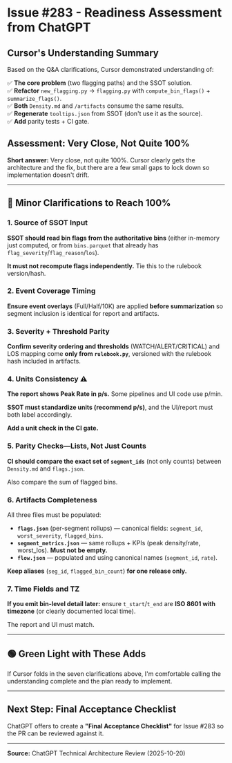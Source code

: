 # Issue #283 - Readiness Assessment from ChatGPT

## Cursor's Understanding Summary

Based on the Q&A clarifications, Cursor demonstrated understanding of:

✅ **The core problem** (two flagging paths) and the SSOT solution.  
✅ **Refactor** `new_flagging.py` → `flagging.py` with `compute_bin_flags()` + `summarize_flags()`.  
✅ **Both** `Density.md` and `/artifacts` consume the same results.  
✅ **Regenerate** `tooltips.json` from SSOT (don't use it as the source).  
✅ **Add** parity tests + CI gate.

## Assessment: Very Close, Not Quite 100%

**Short answer:** Very close, not quite 100%. Cursor clearly gets the architecture and the fix, but there are a few small gaps to lock down so implementation doesn't drift.

---

## 🔎 Minor Clarifications to Reach 100%

### 1. Source of SSOT Input

**SSOT should read bin flags from the authoritative bins** (either in-memory just computed, or from `bins.parquet` that already has `flag_severity`/`flag_reason`/`los`). 

**It must not recompute flags independently.** Tie this to the rulebook version/hash.

### 2. Event Coverage Timing

**Ensure event overlays** (Full/Half/10K) are applied **before summarization** so segment inclusion is identical for report and artifacts.

### 3. Severity + Threshold Parity

**Confirm severity ordering and thresholds** (WATCH/ALERT/CRITICAL) and LOS mapping come **only from `rulebook.py`**, versioned with the rulebook hash included in artifacts.

### 4. Units Consistency ⚠️

**The report shows Peak Rate in p/s.** Some pipelines and UI code use p/min. 

**SSOT must standardize units (recommend p/s)**, and the UI/report must both label accordingly. 

**Add a unit check in the CI gate.**

### 5. Parity Checks—Lists, Not Just Counts

**CI should compare the exact set of `segment_ids`** (not only counts) between `Density.md` and `flags.json`. 

Also compare the sum of flagged bins.

### 6. Artifacts Completeness

All three files must be populated:

- **`flags.json`** (per-segment rollups) — canonical fields: `segment_id`, `worst_severity`, `flagged_bins`.
- **`segment_metrics.json`** — same rollups + KPIs (peak density/rate, worst_los). **Must not be empty.**
- **`flow.json`** — populated and using canonical names (`segment_id`, `rate`).

**Keep aliases** (`seg_id`, `flagged_bin_count`) **for one release only.**

### 7. Time Fields and TZ

**If you emit bin-level detail later:** ensure `t_start`/`t_end` are **ISO 8601 with timezone** (or clearly documented local time). 

The report and UI must match.

---

## 🟢 Green Light with These Adds

If Cursor folds in the seven clarifications above, I'm comfortable calling the understanding complete and the plan ready to implement.

---

## Next Step: Final Acceptance Checklist

ChatGPT offers to create a **"Final Acceptance Checklist"** for Issue #283 so the PR can be reviewed against it.

---

**Source:** ChatGPT Technical Architecture Review (2025-10-20)

